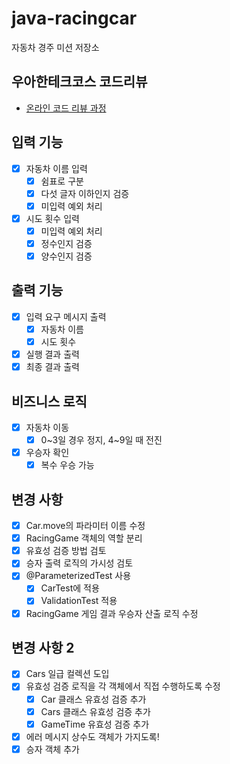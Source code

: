 # java-racingcar

자동차 경주 미션 저장소

## 우아한테크코스 코드리뷰

- [온라인 코드 리뷰 과정](https://github.com/woowacourse/woowacourse-docs/blob/master/maincourse/README.md)

## 입력 기능

- [X] 자동차 이름 입력 
  - [X] 쉼표로 구분
  - [X] 다섯 글자 이하인지 검증
  - [X] 미입력 예외 처리
- [X] 시도 횟수 입력
  - [X] 미입력 예외 처리
  - [X] 정수인지 검증
  - [X] 양수인지 검증

## 출력 기능

- [X] 입력 요구 메시지 출력
  - [X] 자동차 이름
  - [X] 시도 횟수
- [X] 실행 결과 출력
- [X] 최종 결과 출력

## 비즈니스 로직

- [X] 자동차 이동
  - [X] 0~3일 경우 정지, 4~9일 때 전진
- [X] 우승자 확인
  - [X] 복수 우승 가능

## 변경 사항

- [X] Car.move의 파라미터 이름 수정
- [X] RacingGame 객체의 역할 분리
- [X] 유효성 검증 방법 검토
- [X] 승자 출력 로직의 가시성 검토
- [X] @ParameterizedTest 사용
  - [X] CarTest에 적용
  - [X] ValidationTest 적용
- [X] RacingGame 게임 결과 우승자 산출 로직 수정

## 변경 사항 2

- [X] Cars 일급 컬렉션 도입
- [X] 유효성 검증 로직을 각 객체에서 직접 수행하도록 수정
  - [X] Car 클래스 유효성 검증 추가
  - [X] Cars 클래스 유효성 검증 추가
  - [X] GameTime 유효성 검증 추가
- [X] 에러 메시지 상수도 객체가 가지도록!
- [X] 승자 객체 추가